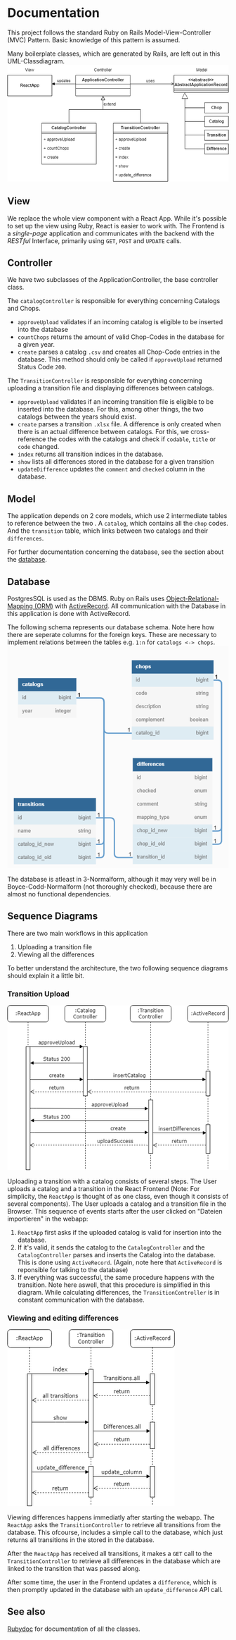 # Documentation

This project follows the standard Ruby on Rails Model-View-Controller (MVC) Pattern. Basic knowledge of this pattern is assumed.

Many boilerplate classes, which are generated by Rails, are left out in this UML-Classdiagram.
![uml-diagram](class_diagram.png)

## View

We replace the whole view component with a React App. While it's possible to set up the view using Ruby, React is easier to work with. The Frontend is a *single-page* application and communicates with the backend with the *RESTful* Interface, primarily using ```GET```, ```POST``` and ```UPDATE``` calls.

## Controller

We have two subclasses of the ApplicationController, the base controller class.

The `catalogController` is responsible for everything concerning Catalogs and Chops.

* `approveUpload` validates if an incoming catalog is eligible to be inserted into the database
* `countChops` returns the amount of valid Chop-Codes in the database for a given year.
* `create` parses a catalog `.csv` and creates all Chop-Code entries in the database. This method should only be called if `approveUpload` returned Status Code `200`.

The `TransitionController` is responsible for everything concerning uploading a transition file and displaying differences between catalogs.

* `approveUpload` validates if an incoming transition file is eligible to be inserted into the database. For this, among other things, the two catalogs between the years should exist.
* `create` parses a transition `.xlsx` file. A difference is only created when there is an actual difference between catalogs. For this, we cross-reference the codes with the catalogs and check if `codable`, `title` or `code` changed.
* `index` returns all transition indices in the database.
* `show` lists all differences stored in the database for a given transition
* `updateDifference` updates the `comment` and `checked` column in the database.

## Model

The application depends on 2 core models, which use 2 intermediate tables to reference between the two . A `catalog`, which contains all the `chop` codes. And the `transition` table, which links between two catalogs and their `differences`.

For further documentation concerning the database, see the section about the [database](#database).

## Database

PostgresSQL is used as the DBMS. Ruby on Rails uses [Object-Relational-Mapping (ORM)](https://en.wikipedia.org/wiki/Object%E2%80%93relational_mapping) with [ActiveRecord](https://guides.rubyonrails.org/active_record_basics.html). All communication with the Database in this application is done with ActiveRecord.

The following schema represents our database schema. Note here how there are seperate columns for the foreign keys. These are necessary to implement relations between the tables e.g.
`1:n` for `catalogs <-> chops`.
![database_schema](DB_Schema.png)

The database is atleast in 3-Normalform, although it may very well be in Boyce-Codd-Normalform (not thoroughly checked), because there are almost no functional dependencies.

## Sequence Diagrams

There are two main workflows in this application

1. Uploading a transition file
2. Viewing all the differences

To better understand the architecture, the two following sequence diagrams should explain it a little bit.

### Transition Upload

![transition_upload](transition_upload.png)

Uploading a transition with a catalog consists of several steps. The User uploads a catalog and a transition in the React Frontend (Note: For simplicity, the `ReactApp` is thought of as one class, even though it consists of several components).
The User uploads a catalog and a transition file in the Browser. This sequence of events starts after the user clicked on "Dateien importieren" in the webapp:

1. `ReactApp` first asks if the uploaded catalog is valid for insertion into the database.
2. If it's valid, it sends the catalog to the `CatalogController` and the `CatalogController` parses and inserts the Catalog into the database. This is done using `ActiveRecord`. (Again, note here that `ActiveRecord` is reponsible for talking to the database)
3. If everything was successful, the same procedure happens with the transition. Note here aswell, that this procedure is simplified in this diagram. While calculating differences, the `TransitionController` is in constant communication with the database.  

### Viewing and editing differences

![view_differences](view_differences.png)

Viewing differences happens immediatly after starting the webapp.
The `ReactApp` asks the `TransitionController` to retrieve all transitions from the database. This ofcourse, includes a simple call to the database, which just returns all transitions in the stored in the database.

After the `ReactApp` has received all transitions, it makes a `GET` call to the `TransitionController` to retrieve  all differences in the database which are linked to the transition that was passed along.

After some time, the user in the Frontend updates a `difference`, which is then promptly updated in the database with an `update_difference` API call.

## See also

[Rubydoc](/doc/index.html) for documentation of all the classes.
